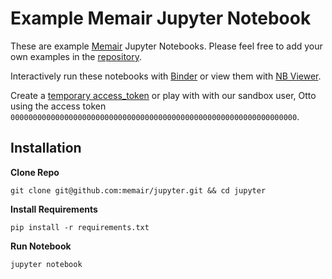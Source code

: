 # Example Memair Jupyter Notebook

These are example [Memair](https://memair.com) Jupyter Notebooks. Please feel free to add your own examples in the [repository](https://github.com/memair/jupyter).

Interactively run these notebooks with [Binder](https://mybinder.org/v2/gh/memair/jupyter/master) or view them with [NB Viewer](https://nbviewer.jupyter.org/github/memair/jupyter/tree/master/).

Create a [temporary access_token](https://memair.com/temporary_access_token) or play with with our sandbox user, Otto using the access token
`0000000000000000000000000000000000000000000000000000000000000000`.

## Installation

**Clone Repo**

`git clone git@github.com:memair/jupyter.git && cd jupyter`

**Install Requirements**

`pip install -r requirements.txt`

**Run Notebook**

`jupyter notebook`
